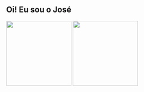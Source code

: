 ## Oi! Eu sou o José 

<div>
  <img align="center" height="175rem" src="https://github-readme-stats.vercel.app/api?username=Soraaslon&show_icons=true&include_all_commits=true&count_private=true&theme=tokyonight">
  <img align="center" height="175rem" src="https://github-readme-stats.vercel.app/api/top-langs/?username=anuraghazra&theme=tokyonight&layout=compact">
</div>


